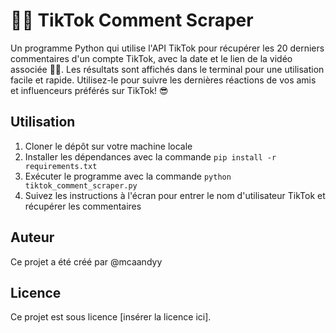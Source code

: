# 📱💬 TikTok Comment Scraper

Un programme Python qui utilise l'API TikTok pour récupérer les 20 derniers commentaires d'un compte TikTok, avec la date et le lien de la vidéo associée 📅🔗. Les résultats sont affichés dans le terminal pour une utilisation facile et rapide. Utilisez-le pour suivre les dernières réactions de vos amis et influenceurs préférés sur TikTok! 😎

## Utilisation

1. Cloner le dépôt sur votre machine locale
2. Installer les dépendances avec la commande `pip install -r requirements.txt`
3. Exécuter le programme avec la commande `python tiktok_comment_scraper.py`
4. Suivez les instructions à l'écran pour entrer le nom d'utilisateur TikTok et récupérer les commentaires

## Auteur

Ce projet a été créé par @mcaandyy

## Licence

Ce projet est sous licence [insérer la licence ici].
